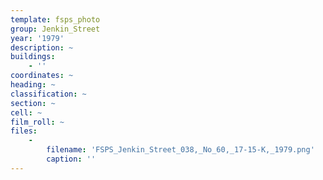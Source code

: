 ```yaml
---
template: fsps_photo
group: Jenkin_Street
year: '1979'
description: ~
buildings:
    - ''
coordinates: ~
heading: ~
classification: ~
section: ~
cell: ~
film_roll: ~
files:
    -
        filename: 'FSPS_Jenkin_Street_038,_No_60,_17-15-K,_1979.png'
        caption: ''
---
```

